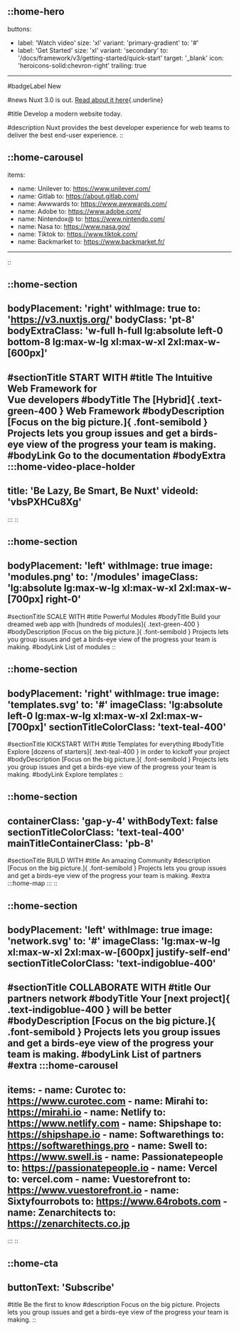 ::home-hero
---
buttons:
  - label: 'Watch video'
    size: 'xl'
    variant: 'primary-gradient'
    to: '#'
  - label: 'Get Started'
    size: 'xl'
    variant: 'secondary'
    to: '/docs/framework/v3/getting-started/quick-start'
    target: '_blank'
    icon: 'heroicons-solid:chevron-right'
    trailing: true
---

#badgeLabel
New

#news
Nuxt 3.0 is out. [Read about it here](https://v3.nuxtjs.org/){.underline}

#title
Develop a modern website today.

#description
Nuxt provides the best developer experience for web teams to deliver the best end-user experience.
::

::home-carousel
---
items:
  - name: Unilever
    to: https://www.unilever.com/
  - name: Gitlab
    to: https://about.gitlab.com/
  - name: Awwwards
    to: https://www.awwwards.com/
  - name: Adobe
    to: https://www.adobe.com/
  - name: Nintendox@
    to: https://www.nintendo.com/
  - name: Nasa
    to: https://www.nasa.gov/
  - name: Tiktok
    to: https://www.tiktok.com/
  - name: Backmarket
    to: https://www.backmarket.fr/
---
::

::home-section
---
bodyPlacement: 'right'
withImage: true
to: 'https://v3.nuxtjs.org/'
bodyClass: 'pt-8'
bodyExtraClass: 'w-full h-full lg:absolute left-0 bottom-8 lg:max-w-lg xl:max-w-xl 2xl:max-w-[600px]'
---
#sectionTitle
START WITH
#title
The Intuitive Web Framework for</br> Vue developers
#bodyTitle
The [Hybrid]{ .text-green-400 } Web Framework
#bodyDescription
[Focus on the big picture.]{ .font-semibold } Projects lets you group issues and get a birds-eye view of the progress your team is making.
#bodyLink
Go to the documentation
#bodyExtra
  :::home-video-place-holder
  ---
  title: 'Be Lazy, Be Smart, Be Nuxt'
  videoId: 'vbsPXHCu8Xg'
  ---
  :::
::

::home-section
---
bodyPlacement: 'left'
withImage: true
image: 'modules.png'
to: '/modules'
imageClass: 'lg:absolute lg:max-w-lg xl:max-w-xl 2xl:max-w-[700px] right-0'
---
#sectionTitle
SCALE WITH
#title
Powerful Modules
#bodyTitle
Build your dreamed web app with [hundreds of modules]{ .text-green-400 }
#bodyDescription
[Focus on the big picture.]{ .font-semibold } Projects lets you group issues and get a birds-eye view of the progress your team is making.
#bodyLink
List of modules
::

::home-section
---
bodyPlacement: 'right'
withImage: true
image: 'templates.svg'
to: '#'
imageClass: 'lg:absolute left-0 lg:max-w-lg xl:max-w-xl 2xl:max-w-[700px]'
sectionTitleColorClass: 'text-teal-400'
---
#sectionTitle
KICKSTART WITH
#title
Templates for everything
#bodyTitle
Explore [dozens of starters]{ .text-teal-400 } in order to kickoff your project
#bodyDescription
[Focus on the big picture.]{ .font-semibold } Projects lets you group issues and get a birds-eye view of the progress your team is making.
#bodyLink
Explore templates
::

::home-section
---
containerClass: 'gap-y-4'
withBodyText: false
sectionTitleColorClass: 'text-teal-400'
mainTitleContainerClass: 'pb-8'
---
#sectionTitle
BUILD WITH
#title
An amazing Community
#description
[Focus on the big picture.]{ .font-semibold } Projects lets you group issues and get a birds-eye view of the progress your team is making.
#extra
  :::home-map
  :::
::

::home-section
---
bodyPlacement: 'left'
withImage: true
image: 'network.svg'
to: '#'
imageClass: 'lg:max-w-lg xl:max-w-xl 2xl:max-w-[600px] justify-self-end'
sectionTitleColorClass: 'text-indigoblue-400'
---
#sectionTitle
COLLABORATE WITH
#title
Our partners network
#bodyTitle
Your [next project]{ .text-indigoblue-400 } will be better
#bodyDescription
[Focus on the big picture.]{ .font-semibold } Projects lets you group issues and get a birds-eye view of the progress your team is making.
#bodyLink
List of partners
#extra
  :::home-carousel
  ---
  items:
    - name: Curotec
      to: https://www.curotec.com
    - name: Mirahi
      to: https://mirahi.io
    - name: Netlify
      to: https://www.netlify.com
    - name: Shipshape
      to: https://shipshape.io
    - name: Softwarethings
      to: https://softwarethings.pro
    - name: Swell
      to: https://www.swell.is
    - name: Passionatepeople
      to: https://passionatepeople.io
    - name: Vercel
      to: vercel.com
    - name: Vuestorefront
      to: https://www.vuestorefront.io
    - name: Sixtyfourrobots
      to: https://www.64robots.com
    - name: Zenarchitects
      to: https://zenarchitects.co.jp
  ---
  :::
::

::home-cta
---
buttonText: 'Subscribe'
---
#title
Be the first to know
#description
Focus on the big picture. Projects lets you group issues and get a birds-eye view of the progress your team is making.
::
